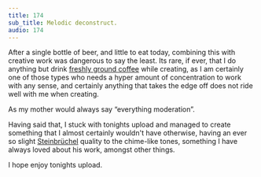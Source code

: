 ```yaml
---
title: 174
sub_title: Melodic deconstruct.
audio: 174
---
```


After a single bottle of beer, and little to eat today, combining this with creative work was dangerous to say the least. Its rare, if ever, that I do anything but drink <a href="http://www.hasbean.co.uk/" title="freshly ground coffee" target="_blank">freshly ground coffee</a> while creating, as I am certainly one of those types who needs a hyper amount of concentration to work with any sense, and certainly anything that takes the edge off does not ride well with me when creating.

As my mother would always say “everything moderation”.

Having said that, I stuck with tonights upload and managed to create something that I almost certainly wouldn't have otherwise, having an ever so slight <a href="http://www.synchron.ch/" title="Steinbrüchel" target="_blank">Steinbrüchel</a> quality to the chime-like tones, something I have always loved about his work, amongst other things.

I hope enjoy tonights upload.